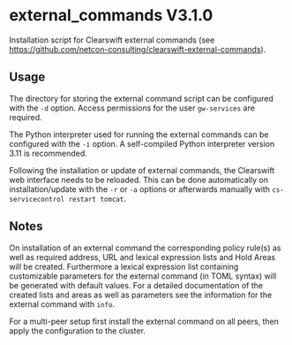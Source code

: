 external_commands V3.1.0
========================

Installation script for Clearswift external commands (see https://github.com/netcon-consulting/clearswift-external-commands).

## Usage
The directory for storing the external command script can be configured with the `-d` option. Access permissions for the user `gw-services` are required.

The Python interpreter used for running the external commands can be configured with the `-i` option. A self-compiled Python interpreter version 3.11 is recommended.

Following the installation or update of external commands, the Clearswift web interface needs to be reloaded. This can be done automatically on installation/update with the `-r` or `-a` options or afterwards manually with `cs-servicecontrol restart tomcat`.

## Notes
On installation of an external command the corresponding policy rule(s) as well as required address, URL and lexical expression lists and Hold Areas will be created. Furthermore a lexical expression list containing customizable parameters for the external command (in TOML syntax) will be generated with default values. For a detailed documentation of the created lists and areas as well as parameters see the information for the external command with `info`.

For a multi-peer setup first install the external command on all peers, then apply the configuration to the cluster.
